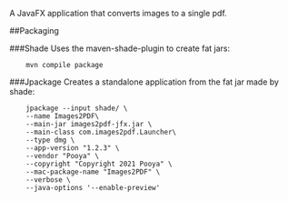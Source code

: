 A JavaFX application that converts images to a single pdf.


##Packaging

###Shade
Uses the maven-shade-plugin to create fat jars:

        mvn compile package

###Jpackage
Creates a standalone application from the fat jar made by shade:

        jpackage --input shade/ \
        --name Images2PDF\
        --main-jar images2pdf-jfx.jar \
        --main-class com.images2pdf.Launcher\
        --type dmg \
        --app-version "1.2.3" \
        --vendor "Pooya" \
        --copyright "Copyright 2021 Pooya" \
        --mac-package-name "Images2PDF" \
        --verbose \
        --java-options '--enable-preview'